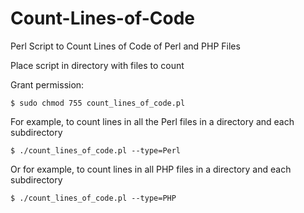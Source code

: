 # Count-Lines-of-Code

Perl Script to Count Lines of Code of Perl and PHP Files

Place script in directory with files to count

Grant permission:

	$ sudo chmod 755 count_lines_of_code.pl

For example, to count lines in all the Perl files in a directory and each subdirectory	

	$ ./count_lines_of_code.pl --type=Perl
	
Or for example, to count lines in all PHP files in a directory and each subdirectory

	$ ./count_lines_of_code.pl --type=PHP
